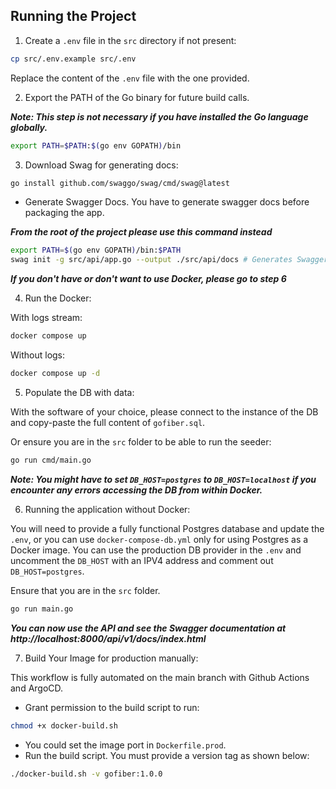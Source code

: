 ## Running the Project

1. Create a `.env` file in the `src` directory if not present:

```sh
cp src/.env.example src/.env
```

Replace the content of the `.env` file with the one provided.

2. Export the PATH of the Go binary for future build calls.

***Note: This step is not necessary if you have installed the Go language globally.***

```sh
export PATH=$PATH:$(go env GOPATH)/bin
```

3. Download Swag for generating docs:

```sh
go install github.com/swaggo/swag/cmd/swag@latest
```

- Generate Swagger Docs. You have to generate swagger docs before packaging the app.

***From the root of the project please use this command instead***

```sh
export PATH=$(go env GOPATH)/bin:$PATH
swag init -g src/api/app.go --output ./src/api/docs # Generates Swagger
```

***If you don't have or don't want to use Docker, please go to step 6***

4. Run the Docker:

With logs stream:
```sh
docker compose up  
```

Without logs:
```sh
docker compose up -d 
```

5. Populate the DB with data:

With the software of your choice, please connect to the instance of the DB and copy-paste the full content of `gofiber.sql`.

Or ensure you are in the `src` folder to be able to run the seeder:

```sh
go run cmd/main.go
```

***Note: You might have to set `DB_HOST=postgres` to `DB_HOST=localhost` if you encounter any errors accessing the DB from within Docker.***

6. Running the application without Docker:

You will need to provide a fully functional Postgres database and update the `.env`, or you can use `docker-compose-db.yml` only for using Postgres as a Docker image. You can use the production DB provider in the `.env` and uncomment the `DB_HOST` with an IPV4 address and comment out `DB_HOST=postgres`.

Ensure that you are in the `src` folder.

```sh
go run main.go
```

***You can now use the API and see the Swagger documentation at http://localhost:8000/api/v1/docs/index.html***

7. Build Your Image for production manually:

This workflow is fully automated on the main branch with Github Actions and ArgoCD.

- Grant permission to the build script to run:

```sh
chmod +x docker-build.sh
```

- You could set the image port in `Dockerfile.prod`.
- Run the build script. You must provide a version tag as shown below:

```sh
./docker-build.sh -v gofiber:1.0.0
```